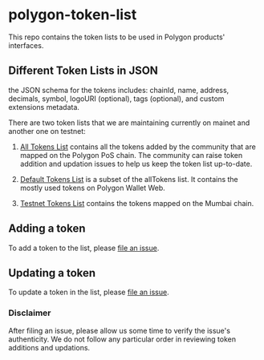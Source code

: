 # polygon-token-list

This repo contains the token lists to be used in Polygon products' interfaces.

## Different Token Lists in JSON

the JSON schema for the tokens includes: chainId, name, address, decimals, symbol, logoURI (optional), tags (optional), and custom extensions metadata.

There are two token lists that we are maintaining currently on mainet and another one on testnet:

1. [All Tokens List](https://api-polygon-tokens.polygon.technology/tokenlists/allTokens.tokenlist.json) contains all the tokens added by the community that are mapped on the Polygon PoS chain. The community can raise token addition and updation issues to help us keep the token list up-to-date.

2. [Default Tokens List](https://api-polygon-tokens.polygon.technology/tokenlists/default.tokenlist.json) is a subset of the allTokens list. It contains the mostly used tokens on Polygon Wallet Web.

3. [Testnet Tokens List](https://api-polygon-tokens.polygon.technology/tokenlists/testnet.tokenlist.json) contains the tokens mapped on the Mumbai chain.

## Adding a token

To add a token to the list, please 
[file an issue](https://github.com/maticnetwork/polygon-token-list/issues/new?assignees=&labels=add+token+request&template=add_token_request.md&title=Add+%7BTOKEN_SYMBOL%7D%3A+%7BTOKEN_NAME%7D).

## Updating a token

To update a token in the list, please 
[file an issue](https://github.com/maticnetwork/polygon-token-list/issues/new?assignees=&labels=update+token+request&template=update_token_request.md&title=Update+%7BTOKEN_SYMBOL%7D%3A+%7BTOKEN_NAME%7D).

### Disclaimer

After filing an issue, please allow us some time to verify the issue's authenticity.
We do not follow any particular order in reviewing token additions and updations.
